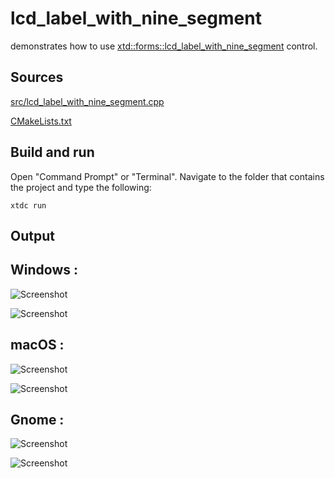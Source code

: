 # lcd_label_with_nine_segment

demonstrates how to use [xtd::forms::lcd_label_with_nine_segment](https://gammasoft71.github.io/xtd/reference_guides/latest/classxtd_1_1forms_1_1nine__segment__display.html) control.

## Sources

[src/lcd_label_with_nine_segment.cpp](src/lcd_label_with_nine_segment.cpp)

[CMakeLists.txt](CMakeLists.txt)

## Build and run

Open "Command Prompt" or "Terminal". Navigate to the folder that contains the project and type the following:

```shell
xtdc run
```

## Output

## Windows :

![Screenshot](../../../../docs/pictures/examples/lcd_label_with_nine_segment_w.png)

![Screenshot](../../../../docs/pictures/examples/lcd_label_with_nine_segment_wd.png)

## macOS :

![Screenshot](../../../../docs/pictures/examples/lcd_label_with_nine_segment_m.png)

![Screenshot](../../../../docs/pictures/examples/lcd_label_with_nine_segment_md.png)

## Gnome :

![Screenshot](../../../../docs/pictures/examples/lcd_label_with_nine_segment_g.png)

![Screenshot](../../../../docs/pictures/examples/lcd_label_with_nine_segment_gd.png)
